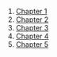 1. [Chapter 1][1]
1. [Chapter 2][2]
1. [Chapter 3][3]
1. [Chapter 4][4]
1. [Chapter 5][5]

[1]: /SaasCourse2012Chapter1
[2]: /SaasCourse2012Chapter2
[3]: /SaasCourse2012Chapter3
[4]: /SaasCourse2012Chapter4
[5]: /SaasCourse2012Chapter5